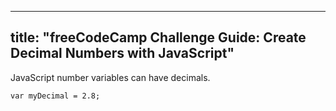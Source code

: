 
---
title: "freeCodeCamp Challenge Guide: Create Decimal Numbers with JavaScript"
---

JavaScript number variables can have decimals.

    var myDecimal = 2.8;
